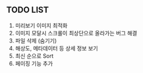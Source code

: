 ## TODO LIST
1. 미리보기 이미지 최적화
2. 이미지 모달시 스크롤이 최상단으로 올라가는 버그 해결
3. 파일 삭제 (숨기기)
4. 해상도, 메타데이터 등 상세 정보 보기
5. 최신 순으로 Sort
6. 페이징 기능 추가